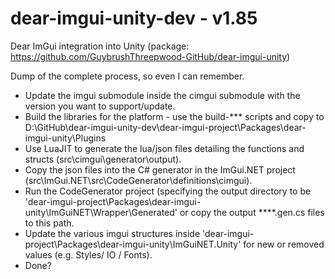 # dear-imgui-unity-dev - v1.85
Dear ImGui integration into Unity (package: https://github.com/GuybrushThreepwood-GitHub/dear-imgui-unity)

Dump of the complete process, so even I can remember.

* Update the imgui submodule inside the cimgui submodule with the version you want to support/update.
* Build the libraries for the platform - use the build-*** scripts and copy to D:\GitHub\dear-imgui-unity-dev\dear-imgui-project\Packages\dear-imgui-unity\Plugins
* Use LuaJIT to generate the lua/json files detailing the functions and structs (src\cimgui\generator\output).
* Copy the json files into the C# generator in the ImGui.NET project (src\ImGui.NET\src\CodeGenerator\definitions\cimgui).
* Run the CodeGenerator project (specifying the output directory to be 'dear-imgui-project\Packages\dear-imgui-unity\ImGuiNET\Wrapper\Generated' or copy the output ****.gen.cs files to this path.
* Update the various imgui structures inside 'dear-imgui-project\Packages\dear-imgui-unity\ImGuiNET.Unity' for new or removed values (e.g. Styles/ IO / Fonts).
* Done?
